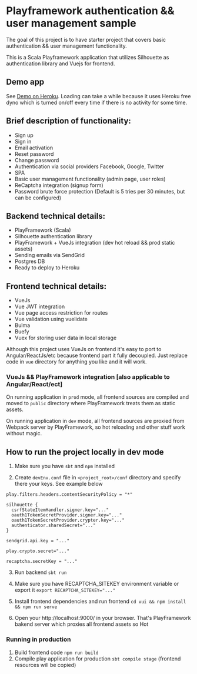 Playframework authentication && user management sample 
=====================================
The goal of this project is to have starter project that covers basic authentication && user management functionality.

This is a Scala Playframework application that utilizes Silhouette as authentication library and Vuejs for frontend.
 
## Demo app
See [Demo on Heroku](https://vuejs-slihouette.herokuapp.com/). Loading can take a while because it uses Heroku free dyno which is turned on/off every time 
if there is no activity for some time. 

## Brief description of functionality:
* Sign up
* Sign in
* Email activation
* Reset password
* Change password
* Authentication via social providers Facebook, Google, Twitter
* SPA
* Basic user management functionality (admin page, user roles) 
* ReCaptcha integration (signup form)
* Password brute force protection (Default is 5 tries per 30 minutes, but can be configured)

## Backend technical details:
* PlayFramework (Scala)
* Silhouette authentication library
* PlayFramework + VueJs integration (dev hot reload && prod static assets)
* Sending emails via SendGrid
* Postgres DB
* Ready to deploy to Heroku

## Frontend technical details:
* VueJs
* Vue JWT integration
* Vue page access restriction for routes
* Vue validation using vuelidate
* Bulma
* Buefy
* Vuex for storing user data in local storage

Although this project uses VueJs on frontend it's easy to port to Angular/ReactJs/etc because frontend part it fully 
decoupled. Just replace code in `vue` directory for anything you like and it will work. 

### VueJs && PlayFramework integration [also applicable to Angular/React/ect]
On running application in `prod` mode, all frontend sources are compiled and moved to `public` directory where PlayFramework treats them as static assets.

On running application in `dev` mode, all frontend sources are proxied from Webpack server by PlayFramework, so hot reloading and other stuff work without magic.

## How to run the project locally in dev mode

1. Make sure you have `sbt` and `npm` installed

2. Create `devEnv.conf` file in `<project_root>/conf` directory and specify there your keys. See example below 

```
play.filters.headers.contentSecurityPolicy = "*"

silhouette {
  csrfStateItemHandler.signer.key="..."
  oauth1TokenSecretProvider.signer.key="..."
  oauth1TokenSecretProvider.crypter.key="..."
  authenticator.sharedSecret="..."
}

sendgrid.api.key = "..."

play.crypto.secret="..."

recaptcha.secretKey = "..."

```
3. Run backend `sbt run`

4. Make sure you have RECAPTCHA_SITEKEY environment variable or export it `export RECAPTCHA_SITEKEY="..."`

5. Install frontend dependencies and run frontend `cd vui && npm install && npm run serve`

6. Open your http://localhost:9000/ in your browser. That's PlayFramework bakend server which proxies all frontend assets so 
Hot

### Running in production
1. Build frontend code `npm run build`
2. Compile play application for production `sbt compile stage` (frontend resources will be copied) 
